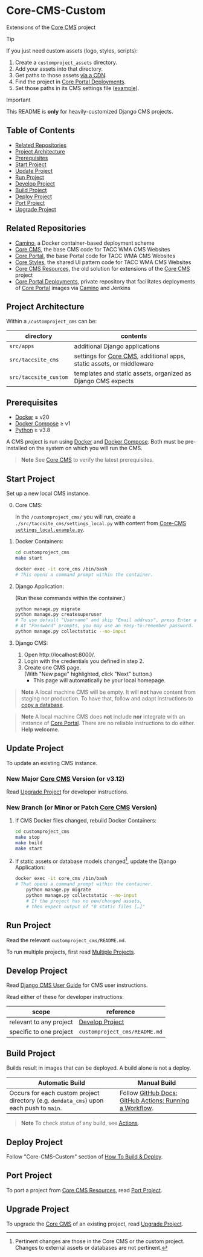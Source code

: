 # Core-CMS-Custom

Extensions of the [Core CMS] project

> [!TIP]
> If you just need custom assets (logo, styles, scripts):
> 1. Create a `customproject_assets` directory.
> 2. Add your assets into that directory.
> 3. Get paths to those assets [via a CDN](https://www.jsdelivr.com/?docs=gh).
> 4. Find the project in [Core Portal Deployments].
> 5. Set those paths in its CMS settings file ([example](https://github.com/TACC/Core-Portal-Deployments/blob/2391315/digitalrocks/camino/cms.settings_custom.py)).

> [!IMPORTANT]
> This README is **only** for heavily-customized Django CMS projects.

## Table of Contents

- [Related Repositories](#related-repositories)
- [Project Architecture](#project-architecture)
- [Prerequisites](#prerequisites)
- [Start Project](#start-project)
- [Update Project](#update-project)
- [Run Project](#run-project)
- [Develop Project](#develop-project)
- [Build Project](#build-project)
- [Deploy Project](#deploy-project)
- [Port Project](#port-project)
- [Upgrade Project](#upgrade-project)

## Related Repositories

- [Camino], a Docker container-based deployment scheme
- [Core CMS], the base CMS code for TACC WMA CMS Websites
- [Core Portal], the base Portal code for TACC WMA CMS Websites
- [Core Styles], the shared UI pattern code for TACC WMA CMS Websites
- [Core CMS Resources], the old solution for extensions of the [Core CMS] project
- [Core Portal Deployments], private repository that facilitates deployments of [Core Portal] images via [Camino] and Jenkins

## Project Architecture

Within a `/customproject_cms` can be:

| directory | contents |
| - | - |
| `src/apps` | additional Django applications |
| `src/taccsite_cms` | settings for [Core CMS], additional apps, static assets, or middleware |
| `src/taccsite_custom` | templates and static assets, organized as Django CMS expects |

## Prerequisites

- [Docker] ≥ v20
- [Docker Compose] ≥ v1
- [Python] ≥ v3.8

A CMS project is run using [Docker] and [Docker Compose]. Both must be pre-installed on the system on which you will run the CMS.

[^2]: On a Mac or a Windows machine, we recommended you install
[Docker Desktop](https://www.docker.com/products/docker-desktop), which will install both Docker and Docker Compose as well as Docker Machine, which is required to run Docker on Mac/Windows hosts.

> **Note**
> See [Core CMS] to verify the latest prerequisites.

## Start Project

Set up a new local CMS instance.

0. Core CMS:

    In the `/customproject_cms/` you will run, create a `./src/taccsite_cms/settings_local.py` with content from [Core-CMS `settings_local.example.py`](https://github.com/TACC/Core-CMS/blob/main/taccsite_cms/settings_local.example.py).

1. Docker Containers:

    ```sh
    cd customproject_cms
    make start
    ```

    ```sh
    docker exec -it core_cms /bin/bash
    # This opens a command prompt within the container.
    ```

2. Django Application:

    (Run these commands within the container.)

    ```sh
    python manage.py migrate
    python manage.py createsuperuser
    # To use default "Username" and skip "Email address", press Enter at both prompts.
    # At "Password" prompts, you may use an easy-to-remember password.
    python manage.py collectstatic --no-input
    ```

3. Django CMS:
    1. Open http://localhost:8000/.
    2. Login with the credentials you defined in step 2.
    3. Create one CMS page.\
        (With "New page" highlighted, click "Next" button.)
        - This page will automatically be your local homepage.

> **Note**
> A local machine CMS will be empty. It will **not** have content from staging nor production. To have that, follow and adapt instructions to [copy a database](https://tacc-main.atlassian.net/wiki/x/GwBJAg).

> **Note**
> A local machine CMS does **not** include **nor** integrate with an instance of [Core Portal]. There are no reliable instructions to do either. **Help welcome.**

## Update Project

To update an existing CMS instance.

### New Major [Core CMS] Version (or v3.12)

Read [Upgrade Project] for developer instructions.

### New Branch (or Minor or Patch [Core CMS] Version)

1. If CMS Docker files changed, rebuild Docker Containers:

    ```sh
    cd customproject_cms
    make stop
    make build
    make start
    ```

2. If static assets or database models changed[^1], update the Django Application:

    ```sh
    docker exec -it core_cms /bin/bash
    # That opens a command prompt within the container.
        python manage.py migrate
        python manage.py collectstatic --no-input
        # If the project has no new/changed assets,
        # then expect output of "0 static files […]"
    ```

[^1]: Pertinent changes are those in the Core CMS or the custom project. Changes to external assets or databases are not pertinent.

## Run Project

Read the relevant `customproject_cms/README.md`.

To run multiple projects, first read [Multiple Projects](./docs/run-project.md#multiple-projects).

## Develop Project

Read [Django CMS User Guide] for CMS user instructions.

Read either of these for developer instructions:

| scope | reference |
| - | - |
| relevant to any project | [Develop Project](./docs/develop-project.md) |
| specific to one project | `customproject_cms/README.md` |

## Build Project

Builds result in images that can be deployed. A build alone is not a deploy.

| Automatic Build | Manual Build |
| - | - |
| Occurs for each custom project directory (e.g. `demdata_cms`) upon each push to `main`. | Follow [GitHub Docs: GitHub Actions: Running a Workflow](https://docs.github.com/en/actions/using-workflows/manually-running-a-workflow#running-a-workflow). |

> **Note**
> To check status of any build, see [Actions](https://github.com/TACC/Core-CMS-Custom/actions).

## Deploy Project

Follow "Core-CMS-Custom" section of [How To Build & Deploy][Deploy Project].

## Port Project

To port a project from [Core CMS Resources], read [Port Project].

## Upgrade Project

To upgrade the [Core CMS] of an existing project, read [Upgrade Project].

<!-- Link Aliases -->

[Core Portal Deployments]: https://github.com/TACC/Core-Portal-Deployments
[Camino]: https://github.com/TACC/Camino
[Core CMS]: https://github.com/TACC/Core-CMS
[Core Styles]: https://github.com/TACC/tup-ui/tree/main/libs/core-styles
[Core CMS Resources]: https://github.com/TACC/Core-CMS-Resources
[Core Portal]: https://github.com/TACC/Core-Portal

[Docker]: https://docs.docker.com/get-docker/
[Docker Compose]: https://docs.docker.com/compose/install/
[Python]: https://www.python.org/downloads/

[Deploy Project]: https://tacc-main.atlassian.net/wiki/x/2AVv
[Port Project]: ./docs/port-project.md
[Upgrade Project]: ./docs/upgrade-project.md
[Django CMS User Guide]: https://tacc-main.atlassian.net/wiki/x/phdv

[Upgrade Project]: https://github.com/TACC/Core-CMS/blob/main/docs/upgrade-project.md
